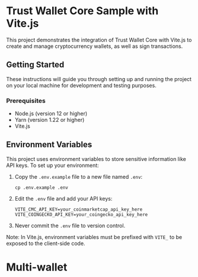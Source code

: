 # Trust Wallet Core Sample with Vite.js

This project demonstrates the integration of Trust Wallet Core with Vite.js to create and manage cryptocurrency wallets, as well as sign transactions.

## Getting Started

These instructions will guide you through setting up and running the project on your local machine for development and testing purposes.

### Prerequisites

- Node.js (version 12 or higher)
- Yarn (version 1.22 or higher)
- Vite.js

## Environment Variables

This project uses environment variables to store sensitive information like API keys. To set up your environment:

1. Copy the `.env.example` file to a new file named `.env`:
   ```
   cp .env.example .env
   ```

2. Edit the `.env` file and add your API keys:
   ```
   VITE_CMC_API_KEY=your_coinmarketcap_api_key_here
   VITE_COINGECKO_API_KEY=your_coingecko_api_key_here
   ```

3. Never commit the `.env` file to version control.

Note: In Vite.js, environment variables must be prefixed with `VITE_` to be exposed to the client-side code.

# Multi-wallet

